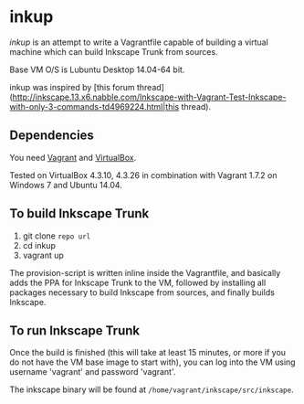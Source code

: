 inkup
=====

*inkup* is an attempt to write a Vagrantfile capable of building a
virtual machine which can build Inkscape Trunk from sources.

Base VM O/S is Lubuntu Desktop 14.04-64 bit.

inkup was inspired by [this forum thread](http://inkscape.13.x6.nabble.com/Inkscape-with-Vagrant-Test-Inkscape-with-only-3-commands-td4969224.html|this thread).


Dependencies
------------
You need [Vagrant](https://www.vagrantup.com/) and [VirtualBox](https://www.virtualbox.org/).

Tested on VirtualBox 4.3.10, 4.3.26 in combination with Vagrant 1.7.2 on Windows 7 and Ubuntu 14.04.


To build Inkscape Trunk
-----------------------

1. git clone `repo url`
2. cd inkup
3. vagrant up

The provision-script is written inline inside the Vagrantfile, and
basically adds the PPA for Inkscape Trunk to the VM, followed by
installing all packages necessary to build Inkscape from sources,
and finally builds Inkscape.


To run Inkscape Trunk
---------------------

Once the build is finished (this will take at least 15 minutes, or
more if you do not have the VM base image to start with), you can
log into the VM using username 'vagrant' and password 'vagrant'.

The inkscape binary will be found at `/home/vagrant/inkscape/src/inkscape`.


